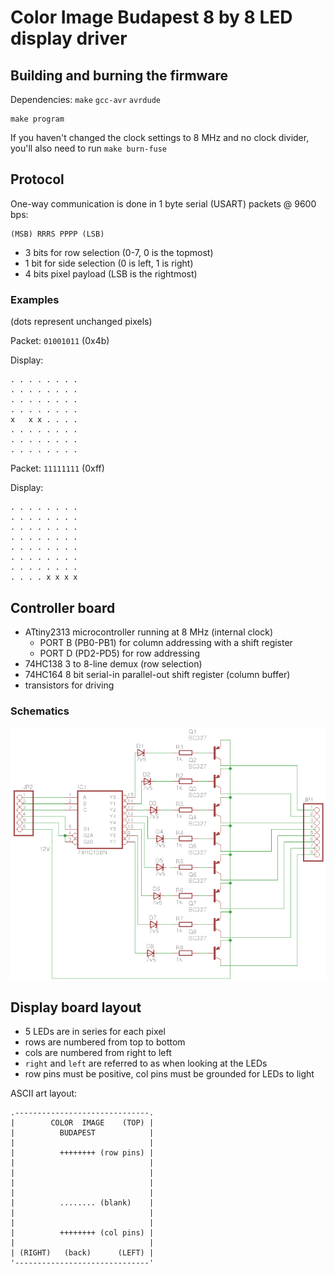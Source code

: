 Color Image Budapest 8 by 8 LED display driver
==============================================

Building and burning the firmware
---------------------------------

Dependencies: `make` `gcc-avr` `avrdude`

	make program

If you haven't changed the clock settings to 8 MHz and no clock divider,
you'll also need to run `make burn-fuse`

Protocol
--------

One-way communication is done in 1 byte serial (USART) packets @ 9600 bps:

	(MSB) RRRS PPPP (LSB)

 - 3 bits for row selection (0-7, 0 is the topmost)
 - 1 bit for side selection (0 is left, 1 is right)
 - 4 bits pixel payload (LSB is the rightmost)

### Examples ###

(dots represent unchanged pixels)

Packet: `01001011` (0x4b)

Display:

	. . . . . . . .
	. . . . . . . .
	. . . . . . . .
	. . . . . . . .
	x   x x . . . .
	. . . . . . . .
	. . . . . . . .
	. . . . . . . .

Packet: `11111111` (0xff)

Display:

	. . . . . . . .
	. . . . . . . .
	. . . . . . . .
	. . . . . . . .
	. . . . . . . .
	. . . . . . . .
	. . . . . . . .
	. . . . x x x x

Controller board
----------------

 - ATtiny2313 microcontroller running at 8 MHz (internal clock)
   - PORT B (PB0-PB1) for column addressing with a shift register
   - PORT D (PD2-PD5) for row addressing
 - 74HC138 3 to 8-line demux (row selection)
 - 74HC164 8 bit serial-in parallel-out shift register (column buffer)
 - transistors for driving

### Schematics ###

![Row driver schematic](row_driver.png)

Display board layout
--------------------

 - 5 LEDs are in series for each pixel
 - rows are numbered from top to bottom
 - cols are numbered from right to left
 - `right` and `left` are referred to as when looking at the LEDs
 - row pins must be positive, col pins must be grounded for LEDs to light

ASCII art layout:

	.------------------------------.
	|        COLOR  IMAGE    (TOP) |
	|          BUDAPEST            |
	|                              |
	|          ++++++++ (row pins) |
	|                              |
	|                              |
	|                              |
	|                              |
	|          ........ (blank)    |
	|                              |
	|                              |
	|          ++++++++ (col pins) |
	|                              |
	| (RIGHT)   (back)      (LEFT) |
	'------------------------------'
